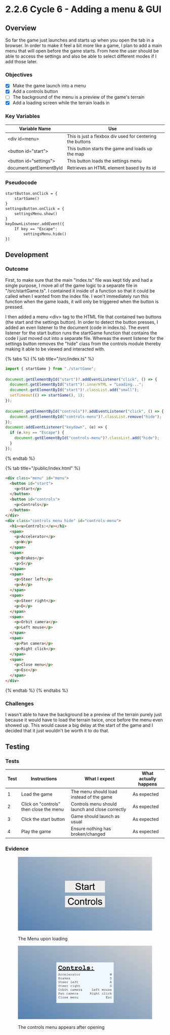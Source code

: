 # 2.2.6 Cycle 6 - Adding a menu & GUI

## Overview

So far the game just launches and starts up when you open the tab in a browser. In order to make it feel a bit more like a game, I plan to add a main menu that will open before the game starts. From here the user should be able to access the settings and also be able to select different modes if I add those later.

### Objectives

* [x] Make the game launch into a menu
* [x] Add a controls button
* [ ] The background of the menu is a preview of the game's terrain
* [x] Add a loading screen while the terrain loads in

### Key Variables

| Variable Name           | Use                                                       |   |
| ----------------------- | --------------------------------------------------------- | - |
| \<div id=menu>          | This is just a flexbox div used for centering the buttons |   |
| \<button id="start">    | This button starts the game and loads up the map          |   |
| \<button id="settings"> | This button loads the settings menu                       |   |
| document.getElementById | Retrieves an HTML element based by its id                 |   |

### Pseudocode

```
startButton.onClick = {
    startGame()
}
settingsButton.onClick = {
    settingsMenu.show()
}
keyDownListener.addEvent({
    If key == "Escape":
        settingsMenu.hide()
})
```

## Development

### Outcome

First, to make sure that the main "index.ts" file was kept tidy and had a single purpose, I move all of the game logic to a separate file in "/src/startGame.ts". I contained it inside of a function so that it could be called when I wanted from the index file. I won't immediately run this function when the game loads, it will only be triggered when the button is pressed.

I then added a menu \<div> tag to the HTML file that contained two buttons (the start and the settings button). In order to detect the button presses, I added an even listener to the document (code in index.ts). The event listener for the start button runs the startGame function that contains the code I just moved out into a separate file. Whereas the event listener for the settings button removes the "hide" class from the controls module thereby making it able to be viewed and interacted with.

{% tabs %}
{% tab title="/src/index.ts" %}
```typescript
import { startGame } from "./startGame";

document.getElementById("start")?.addEventListener("click", () => {
  document.getElementById("start")!.innerHTML = "Loading...";
  document.getElementById("start")!.classList.add("small");
  setTimeout(() => startGame(), 1);
});

document.getElementById("controls")?.addEventListener("click", () => {
  document.getElementById("controls-menu")?.classList.remove("hide");
});
document.addEventListener("keydown", (e) => {
  if (e.key == "Escape") {
    document.getElementById("controls-menu")?.classList.add("hide");
  }
});
```
{% endtab %}

{% tab title="/public/index.html" %}
```html
<div class="menu" id="menu">
  <button id="start">
    <p>Start</p>
  </button>
  <button id="controls">
    <p>Controls</p>
  </button>
</div>
<div class="controls menu hide" id="controls-menu">
  <h1><u>Controls:</u></h1>
  <span>
    <p>Accelerator</p>
    <p>W</p>
  </span>
  <span>
    <p>Brakes</p>
    <p>S</p>
  </span>
  <span>
    <p>Steer left</p>
    <p>A</p>
  </span>
  <span>
    <p>Steer right</p>
    <p>D</p>
  </span>
  <span>
    <p>Orbit camera</p>
    <p>Left mouse</p>
  </span>
  <span>
    <p>Pan camera</p>
    <p>Right click</p>
  </span>
  <span>
    <p>Close menu</p>
    <p>Esc</p>
  </span>
</div>
```
{% endtab %}
{% endtabs %}

### Challenges

I wasn't able to have the background be a preview of the terrain purely just because it would have to load the terrain twice, once before the menu even showed up. This would cause a big delay at the start of the game and I decided that it just wouldn't be worth it to do that.&#x20;

## Testing

### Tests

| Test | Instructions                            | What I expect                                   | What actually happens |
| ---- | --------------------------------------- | ----------------------------------------------- | --------------------- |
| 1    | Load the game                           | The menu should load instead of the game        | As expected           |
| 2    | Click on "controls" then close the menu | Controls menu should launch and close correctly | As expected           |
| 3    | Click the start button                  | Game should launch as usual                     | As expected           |
| 4    | Play the game                           | Ensure nothing has broken/changed               | As expected           |

### Evidence

<figure><img src="../.gitbook/assets/image (2) (2).png" alt=""><figcaption><p>The Menu upon loading</p></figcaption></figure>

<figure><img src="../.gitbook/assets/image (1) (1) (3).png" alt=""><figcaption><p>The controls menu appears after opening</p></figcaption></figure>
